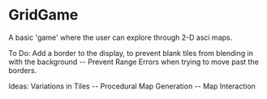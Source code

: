 # GridGame
 A basic 'game' where the user can explore through 2-D asci maps.

To Do:
Add a border to the display, to prevent blank tiles from blending in with the background -- Prevent Range Errors when trying to move past the borders.

Ideas:
Variations in Tiles -- Procedural Map Generation -- Map Interaction
